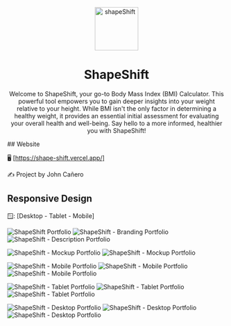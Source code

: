 <!-- markdownlint-configure-file {
  "MD013": {
    "code_blocks": false,
    "tables": false
  },
  "MD033": false,
  "MD041": false
} -->

<div align="center">
  <a href="https://shape-shift.vercel.app/" target="_blank">
    <img alt="shapeShift" height="100" src="/public/images/shapeShift/shapeShiftIcon.png" />
  </a>
</div>

<div align="center">

# ShapeShift

Welcome to ShapeShift, your go-to Body Mass Index (BMI) Calculator. This powerful tool empowers you to gain deeper insights into your weight relative to your height. While BMI isn't the only factor in determining a healthy weight, it provides an essential initial assessment for evaluating your overall health and well-being. Say hello to a more informed, healthier you with ShapeShift!

</div>
## Website

🖥️ [https://shape-shift.vercel.app/]

✍️ Project by John Cañero

## Responsive Design

🪟: [Desktop - Tablet - Mobile]

![ShapeShift Portfolio](/public/images/responsive/shapeShiftMockup.jpg)
![ShapeShift - Branding Portfolio](/public/images/responsive/shapeShift.jpg)
![ShapeShift - Description Portfolio](/public/images/responsive/shapeShiftInfo.jpg)

![ShapeShift - Mockup Portfolio](/public/images/responsive/shapeShiftMockup1.jpg)
![ShapeShift - Mockup Portfolio](/public/images/responsive/shapeShiftMockup2.jpg)

![ShapeShift - Mobile Portfolio](/public/images/responsive/shapeShiftMobile.jpg)
![ShapeShift - Mobile Portfolio](/public/images/responsive/shapeShiftMobile2.jpg)
![ShapeShift - Mobile Portfolio](/public/images/responsive/shapeShiftMobileMockup.jpg)

![ShapeShift - Tablet Portfolio](/public/images/responsive/shapeShiftTablet1.jpg)
![ShapeShift - Tablet Portfolio](/public/images/responsive/shapeShiftTablet2.jpg)
![ShapeShift - Tablet Portfolio](/public/images/responsive/shapeShiftTabletMokcup.jpg)

![ShapeShift - Desktop Portfolio](/public/images/responsive/shapeShiftDesktop1.jpg)
![ShapeShift - Desktop Portfolio](/public/images/responsive/shapeShiftDesktop2.jpg)
![ShapeShift - Desktop Portfolio](/public/images/responsive/shapeShiftDesktopMockup.jpg)